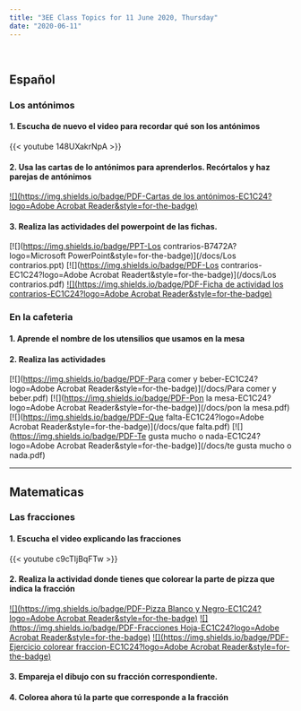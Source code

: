 ```yaml
---
title: "3EE Class Topics for 11 June 2020, Thursday"
date: "2020-06-11"
---
```


&nbsp;

## Español

### Los antónimos

#### 1. Escucha de nuevo el video para recordar qué son los antónimos

{{< youtube 148UXakrNpA >}}

#### 2. Usa las cartas de lo antónimos para aprenderlos. Recórtalos y haz parejas de antónimos

[![](https://img.shields.io/badge/PDF-Cartas de los antónimos-EC1C24?logo=Adobe Acrobat Reader&style=for-the-badge)](/docs/spanish-opposites-cards.pdf)

#### 3. Realiza las actividades del powerpoint de las fichas.

[![](https://img.shields.io/badge/PPT-Los contrarios-B7472A?logo=Microsoft PowerPoint&style=for-the-badge)](/docs/Los contrarios.ppt) [![](https://img.shields.io/badge/PDF-Los contrarios-EC1C24?logo=Adobe Acrobat Readert&style=for-the-badge)](/docs/Los contrarios.pdf) [![](https://img.shields.io/badge/PDF-Ficha de actividad los contrarios-EC1C24?logo=Adobe Acrobat Reader&style=for-the-badge)](/docs/es-sl-2548097-ficha-de-actividad-los-contrarios.pdf)


### En la cafeteria

#### 1. Aprende el nombre de los utensilios que usamos en la mesa

#### 2. Realiza las actividades

[![](https://img.shields.io/badge/PDF-Para comer y beber-EC1C24?logo=Adobe Acrobat Reader&style=for-the-badge)](/docs/Para comer y beber.pdf) [![](https://img.shields.io/badge/PDF-Pon la mesa-EC1C24?logo=Adobe Acrobat Reader&style=for-the-badge)](/docs/pon la mesa.pdf)
[![](https://img.shields.io/badge/PDF-Que falta-EC1C24?logo=Adobe Acrobat Reader&style=for-the-badge)](/docs/que falta.pdf)
[![](https://img.shields.io/badge/PDF-Te gusta mucho o nada-EC1C24?logo=Adobe Acrobat Reader&style=for-the-badge)](/docs/te gusta mucho o nada.pdf)

<hr>

## Matematicas

### Las fracciones

#### 1. Escucha el video explicando las fracciones

{{< youtube c9cTIjBqFTw >}}

#### 2. Realiza la actividad donde tienes que colorear la parte de pizza que indica la fracción

[![](https://img.shields.io/badge/PDF-Pizza Blanco y Negro-EC1C24?logo=Adobe Acrobat Reader&style=for-the-badge)](/docs/PizzaBlancoYNegro.pdf) [![](https://img.shields.io/badge/PDF-Fracciones Hoja-EC1C24?logo=Adobe Acrobat Reader&style=for-the-badge)](/docs/fracciones_hoja1.pdf) [![](https://img.shields.io/badge/PDF-Ejercicio colorear fraccion-EC1C24?logo=Adobe Acrobat Reader&style=for-the-badge)](/docs/ejercicio-colorear-fraaccion.pdf)

#### 3. Empareja el dibujo con su fracción correspondiente.

#### 4. Colorea ahora tú la parte que corresponde a la fracción

<br/>
<br/>

